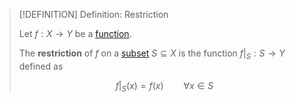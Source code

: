 >[!DEFINITION] Definition: Restriction
>
>Let $f: X \to Y$ be a [function](Function.md).
>
>The **restriction** of $f$ on a [subset](../Subset.md) $S \subseteq X$ is the function $f\big|_S: S \to Y$ defined as
>
>$$f\big|_S (x) = f(x) \qquad \forall x \in S$$
>